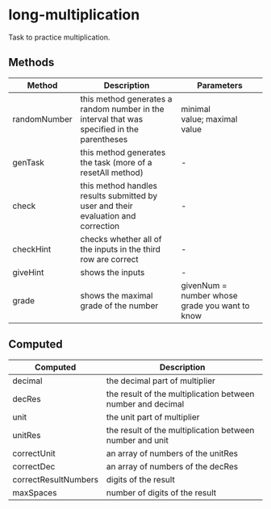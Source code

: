 # long-multiplication

Task to practice multiplication.

## Methods

<!-- @vuese:long-multiplication:methods:start -->
|Method|Description|Parameters|
|---|---|---|
|randomNumber|this method generates a random number in the interval that was specified in the parentheses|minimal value;&nbsp;maximal value|
|genTask|this method generates the task (more of a resetAll method)|-|
|check|this method handles results submitted by user and their evaluation and correction|-|
|checkHint|checks whether all of the inputs in the third row are correct|-|
|giveHint|shows the inputs|-|
|grade|shows the maximal grade of the number|givenNum = number whose grade you want to know|

<!-- @vuese:long-multiplication:methods:end -->


## Computed

<!-- @vuese:long-multiplication:computed:start -->
|Computed|Description|
|---|---|
|decimal|the decimal part of multiplier|
|decRes|the result of the multiplication between number and decimal|
|unit|the unit part of multiplier|
|unitRes|the result of the multiplication between number and unit|
|correctUnit|an array of numbers of the unitRes|
|correctDec|an array of numbers of the decRes|
|correctResultNumbers|digits of the result|
|maxSpaces|number of digits of the result|

<!-- @vuese:long-multiplication:computed:end -->


